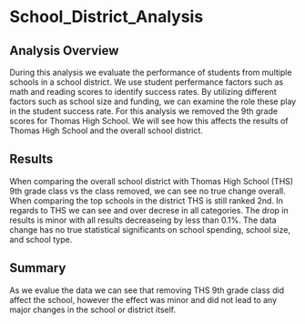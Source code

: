 # School_District_Analysis

## Analysis Overview
During this analysis we evaluate the performance of students from multiple schools in a school district. We use student perfermance factors such as math and reading scores to identify success rates. By utilizing different factors such as school size and funding, we can examine the role these play in the student success rate. For this analysis we removed the 9th grade scores for Thomas High School. We will see how this affects the results of Thomas High School and the overall school district. 

## Results
When comparing the overall school district with Thomas High School (THS) 9th grade class vs the class removed, we can see no true change overall. When comparing the top schools in the district THS is still ranked 2nd. In regards to THS we can see and over decrese in all categories. The drop in results is minor with all results decreaseing by less than 0.1%. The data change has no true statistical significants on school spending, school size, and school type.  

## Summary
As we evalue the data we can see that removing THS 9th grade class did affect the school, however the effect was minor and did not lead to any major changes in the school or district itself. 
